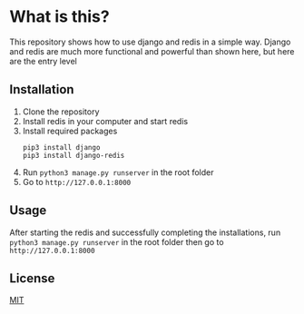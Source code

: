 # What is this?

This repository shows how to use django and redis in a simple way. Django and redis are much more functional and powerful than shown here, 
but here are the entry level

## Installation

1. Clone the repository
2. Install redis in your computer and start redis
3. Install required packages
   ```
   pip3 install django
   pip3 install django-redis
   ```
5. Run ```python3 manage.py runserver``` in the root folder
6. Go to ```http://127.0.0.1:8000```





## Usage

After starting the redis and successfully completing the installations, run ```python3 manage.py runserver``` in the root folder then
go to ```http://127.0.0.1:8000```



## License
[MIT](https://choosealicense.com/licenses/mit/)